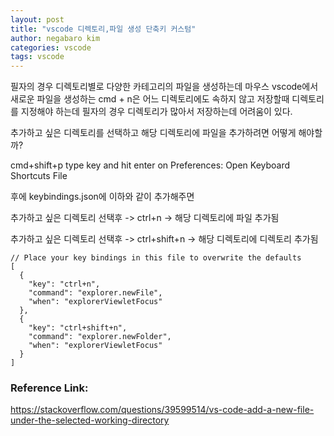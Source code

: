 ```yaml
---
layout: post
title: "vscode 디렉토리,파일 생성 단축키 커스텀"
author: negabaro kim
categories: vscode
tags: vscode
---
```


필자의 경우 디렉토리별로 다양한 카테고리의 파일을 생성하는데 마우스
vscode에서 새로운 파일을 생성하는 cmd + n은 어느 디렉토리에도 속하지 않고 저장할때 디렉토리를 지정해야 하는데
필자의 경우 디렉토리가 많아서 저장하는데 어려움이 있다.

추가하고 싶은 디렉토리를 선택하고 해당 디렉토리에 파일을 추가하려면 어떻게 해야할까?

cmd+shift+p type key and hit enter on Preferences: Open Keyboard Shortcuts File

후에 keybindings.json에 이하와 같이 추가해주면

추가하고 싶은 디렉토리 선택후 -> ctrl+n -> 해당 디렉토리에 파일 추가됨

추가하고 싶은 디렉토리 선택후 -> ctrl+shift+n -> 해당 디렉토리에 디렉토리 추가됨

```
// Place your key bindings in this file to overwrite the defaults
[
  {
    "key": "ctrl+n",
    "command": "explorer.newFile",
    "when": "explorerViewletFocus"
  },
  {
    "key": "ctrl+shift+n",
    "command": "explorer.newFolder",
    "when": "explorerViewletFocus"
  }
]
```

### Reference Link:

https://stackoverflow.com/questions/39599514/vs-code-add-a-new-file-under-the-selected-working-directory
